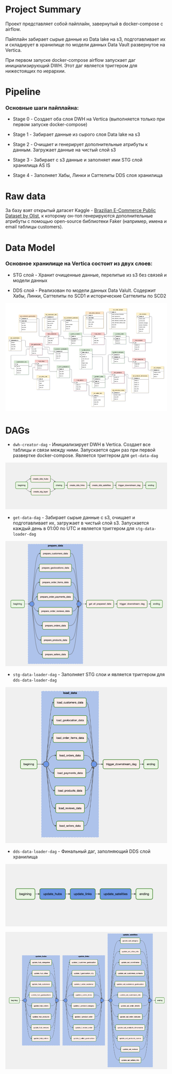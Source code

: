 # Project Summary

Проект представляет собой пайплайн, завернутый в docker-compose с airflow.

Пайплайн забирает сырые данные из Data lake на s3, подготавливает их и складирует в хранилище по модели данных Data Vault развернутое на Vertica.

При первом запуске docker-compose airflow запускает даг инициализирующий DWH. Этот даг является триггером для нижестоящих по иерархии. 

# Pipeline

### Основные шаги пайплайна:

- Stage 0  - Создает оба слоя DWH на Vertica (выполняется только при первом запуске docker-compose)

- Stage 1 - Забирает данные из сырого слоя Data lake на s3

- Stage 2 - Очищает и генерирует дополнительные атрибуты к данным. Загружает данные  на чистый слой s3

- Stage 3 - Забирает с s3 данные и заполняет ими STG слой хранилища AS IS

- Stage 4 - Заполняет Хабы, Линки и Саттелиты DDS слоя хранилища




# Raw data

За базу взят открытый датасет Kaggle - [Brazilian E-Commerce Public Dataset by Olist](https://www.kaggle.com/datasets/olistbr/brazilian-ecommerce), к которому он-топ генерируются дополнительные атрибуты  с помощью open-source библиотеки Faker (например, имена и email таблицы customers).


# Data Model

### Основное хранилище на Vertica состоит из двух слоев:

- STG слой - Хранит очищенные данные, перелитые из s3 без связей и модели данных

- DDS слой - Реализован по модели данных Data Valult. Содержит Хабы, Линки, Саттелиты по SCD1 и исторические Саттелиты по SCD2 

![data-model](https://github.com/Leonidee/online-shop-vertica-dwh/blob/master/addons/dds-layer-data-model.png?raw=true)

# DAGs

- `dwh-creator-dag` - Инициализирует DWH в Vertica. Создает все таблицы и связи между ними. Запускается один раз при первой развертке docker-compose. Является триггером для `get-data-dag`

![dwh-creator-dag](https://github.com/Leonidee/online-shop-vertica-dwh/blob/master/addons/dwh-creator-dag.png?raw=true)

- `get-data-dag` - Забирает сырые данные с s3, очищает и подготавливает их, загружает в чистый слой s3. Запускается каждый день в 01:00 по UTC и является триггером для `stg-data-loader-dag`

![get-data-dag](https://github.com/Leonidee/online-shop-vertica-dwh/blob/master/addons/get-data-dag.png?raw=true)

- `stg-data-loader-dag` - Заполняет STG слои и является триггером для `dds-data-loader-dag`

![stg-data-loader-dag](https://github.com/Leonidee/online-shop-vertica-dwh/blob/master/addons/stg-data-loader-dag.png?raw=true)

- `dds-data-loader-dag` - Финальный даг, заполняющий DDS слой хранилища

![dds-data-loader-dag](https://github.com/Leonidee/online-shop-vertica-dwh/blob/master/addons/dds-data-loader-dag.png?raw=true)

![dds-data-loader-dag-2](https://github.com/Leonidee/online-shop-vertica-dwh/blob/master/addons/dds-data-loader-dag-2.png?raw=true)

